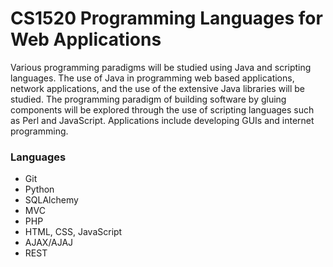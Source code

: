 # CS1520 Programming Languages for Web Applications

Various programming paradigms will be studied using Java and scripting languages. The use of Java in programming web based applications, network applications, and the use of the extensive Java libraries will be studied. The programming paradigm of building software by gluing components will be explored through the use of scripting languages such as Perl and JavaScript. Applications include developing GUIs and internet programming.

### Languages
* Git
* Python
* SQLAlchemy
* MVC
* PHP
* HTML, CSS, JavaScript
* AJAX/AJAJ
* REST

